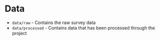 # Data

- `data/raw` - Contains the raw survey data
- `data/processed` - Contains data that has been processed through the project
